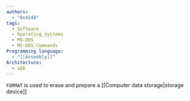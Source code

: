 ```yaml
---
authors: 
  - "0x4248"
tags:
  - Software
  - Operating_systems
  - MS-DOS
  - MS-DOS_Commands
Programming language:
  - "[[Assembly]]"
Architecture:
  - x86
---
```

`FORMAT` is used to erase and prepare a [[Computer data storage|storage device]]